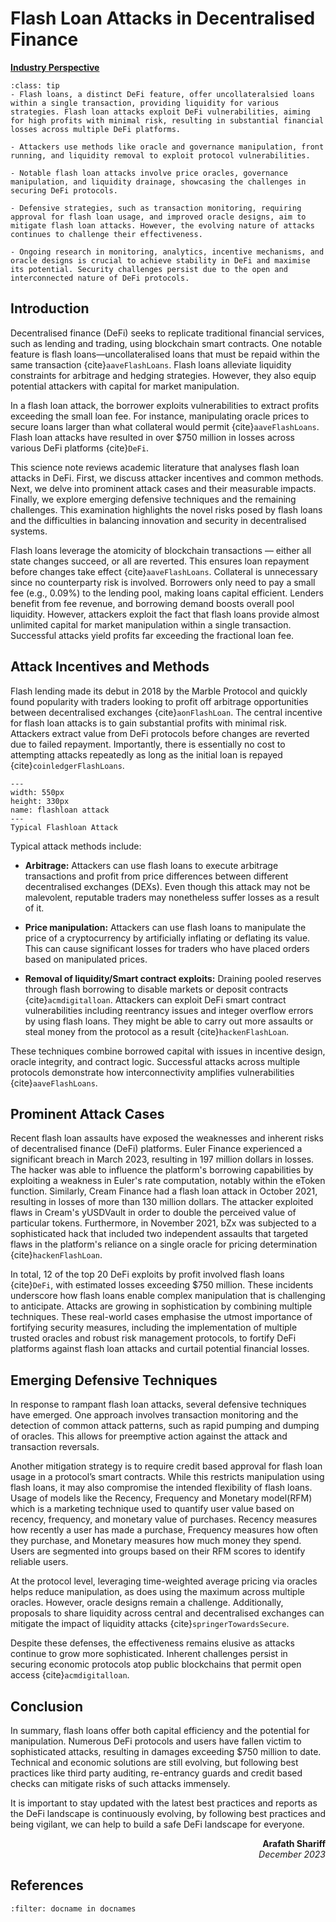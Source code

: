 # Flash Loan Attacks in Decentralised Finance

<ins>**Industry Perspective**</ins>

```{admonition} Key Insights
:class: tip
- Flash loans, a distinct DeFi feature, offer uncollateralsied loans within a single transaction, providing liquidity for various strategies. Flash loan attacks exploit DeFi vulnerabilities, aiming for high profits with minimal risk, resulting in substantial financial losses across multiple DeFi platforms.

- Attackers use methods like oracle and governance manipulation, front running, and liquidity removal to exploit protocol vulnerabilities.

- Notable flash loan attacks involve price oracles, governance manipulation, and liquidity drainage, showcasing the challenges in securing DeFi protocols. 

- Defensive strategies, such as transaction monitoring, requiring approval for flash loan usage, and improved oracle designs, aim to mitigate flash loan attacks. However, the evolving nature of attacks continues to challenge their effectiveness.

- Ongoing research in monitoring, analytics, incentive mechanisms, and oracle designs is crucial to achieve stability in DeFi and maximise its potential. Security challenges persist due to the open and interconnected nature of DeFi protocols.
```

## Introduction

Decentralised finance (DeFi) seeks to replicate traditional financial services, such as lending and trading, using blockchain smart contracts. One notable feature is flash loans—uncollateralised loans that must be repaid within the same transaction {cite}`aaveFlashLoans`. Flash loans alleviate liquidity constraints for arbitrage and hedging strategies. However, they also equip potential attackers with capital for market manipulation.

In a flash loan attack, the borrower exploits vulnerabilities to extract profits exceeding the small loan fee. For instance, manipulating oracle prices to secure loans larger than what collateral would permit {cite}`aaveFlashLoans`. Flash loan attacks have resulted in over $750 million in losses across various DeFi platforms {cite}`DeFi`. 

This science note reviews academic literature that analyses flash loan attacks in DeFi. First, we discuss attacker incentives and common methods. Next, we delve into prominent attack cases and their measurable impacts. Finally, we explore emerging defensive techniques and the remaining challenges. This examination highlights the novel risks posed by flash loans and the difficulties in balancing innovation and security in decentralised systems.

Flash loans leverage the atomicity of blockchain transactions — either all state changes succeed, or all are reverted. This ensures loan repayment before changes take effect {cite}`aaveFlashLoans`. Collateral is unnecessary since no counterparty risk is involved. Borrowers only need to pay a small fee (e.g., 0.09%) to the lending pool, making loans capital efficient.
Lenders benefit from fee revenue, and borrowing demand boosts overall pool liquidity. However, attackers exploit the fact that flash loans provide almost unlimited capital for market manipulation within a single transaction. Successful attacks yield profits far exceeding the fractional loan fee.

## Attack Incentives and Methods

Flash lending made its debut in 2018 by the Marble Protocol and quickly found popularity with traders looking to profit off arbitrage opportunities between decentralised exchanges {cite}`aonFlashLoan`. The central incentive for flash loan attacks is to gain substantial profits with minimal risk. Attackers extract value from DeFi protocols before changes are reverted due to failed repayment. Importantly, there is essentially no cost to attempting attacks repeatedly as long as the initial loan is repayed {cite}`coinledgerFlashLoans`. 

```{figure} images/floan.png
---
width: 550px
height: 330px
name: flashloan attack
---
Typical Flashloan Attack
```

Typical attack methods include:

- **Arbitrage:** Attackers can use flash loans to execute arbitrage transactions and profit from price differences between different decentralised exchanges (DEXs). Even though this attack may not be malevolent, reputable traders may nonetheless suffer losses as a result of it.

- **Price manipulation:** Attackers can use flash loans to manipulate the price of a cryptocurrency by artificially inflating or deflating its value. This can cause significant losses for traders who have placed orders based on manipulated prices.

- **Removal of liquidity/Smart contract exploits:** Draining pooled reserves through flash borrowing to disable markets or deposit contracts {cite}`acmdigitalloan`. Attackers can exploit DeFi smart contract vulnerabilities including reentrancy issues and integer overflow errors by using flash loans. They might be able to carry out more assaults or steal money from the protocol as a result {cite}`hackenFlashLoan`.

These techniques combine borrowed capital with issues in incentive design, oracle integrity, and contract logic. Successful attacks across multiple protocols demonstrate how interconnectivity amplifies vulnerabilities {cite}`aaveFlashLoans`.

## Prominent Attack Cases

Recent flash loan assaults have exposed the weaknesses and inherent risks of decentralised finance (DeFi) platforms. Euler Finance experienced a significant breach in March 2023, resulting in 197 million dollars in losses. The hacker was able to influence the platform's borrowing capabilities by exploiting a weakness in Euler's rate computation, notably within the eToken function. Similarly, Cream Finance had a flash loan attack in October 2021, resulting in losses of more than 130 million dollars. The attacker exploited flaws in Cream's yUSDVault in order to double the perceived value of particular tokens. Furthermore, in November 2021, bZx was subjected to a sophisticated hack that included two independent assaults that targeted flaws in the platform's reliance on a single oracle for pricing determination {cite}`hackenFlashLoan`.

In total, 12 of the top 20 DeFi exploits by profit involved flash loans {cite}`DeFi`, with estimated losses exceeding $750 million. These incidents underscore how flash loans enable complex manipulation that is challenging to anticipate. Attacks are growing in sophistication by combining multiple techniques. These real-world cases emphasise the utmost importance of fortifying security measures, including the implementation of multiple trusted oracles and robust risk management protocols, to fortify DeFi platforms against flash loan attacks and curtail potential financial losses.

## Emerging Defensive Techniques

In response to rampant flash loan attacks, several defensive techniques have emerged. One approach involves transaction monitoring and the detection of common attack patterns, such as rapid pumping and dumping of oracles. This allows for preemptive action against the attack and transaction reversals.

Another mitigation strategy is to require credit based approval for flash loan usage in a protocol’s smart contracts. While this restricts manipulation using flash loans, it may also compromise the intended flexibility of flash loans. Usage of models like the Recency, Frequency and Monetary model(RFM) which  is a marketing technique used to quantify user value based on recency, frequency, and monetary value of purchases. Recency measures how recently a user has made a purchase, Frequency measures how often they purchase, and Monetary measures how much money they spend. Users are segmented into groups based on their RFM scores to identify reliable users.

At the protocol level, leveraging time-weighted average pricing via oracles helps reduce manipulation, as does using the maximum across multiple oracles. However, oracle designs remain a challenge. Additionally, proposals to share liquidity across central and decentralised exchanges can mitigate the impact of liquidity attacks {cite}`springerTowardsSecure`.

Despite these defenses, the effectiveness remains elusive as attacks continue to grow more sophisticated. Inherent challenges persist in securing economic protocols atop public blockchains that permit open access {cite}`acmdigitalloan`. 

## Conclusion

In summary, flash loans offer both capital efficiency and the potential for manipulation. Numerous DeFi protocols and users have fallen victim to sophisticated attacks, resulting in damages exceeding $750 million to date. Technical and economic solutions are still evolving, but following best practices like third party auditing, re-entrancy guards and credit based checks can mitigate risks of such attacks immensely.

It is important to stay updated with the latest best practices and reports as the DeFi landscape is continuously evolving, by following best practices and being vigilant, we can help to build a safe DeFi landscape for everyone.

<div style="text-align: right;font-weight: bold;">Arafath Shariff</div>
<div style="text-align: right;font-style: italic;">December 2023</div>

## References

```{bibliography}
:filter: docname in docnames
```

